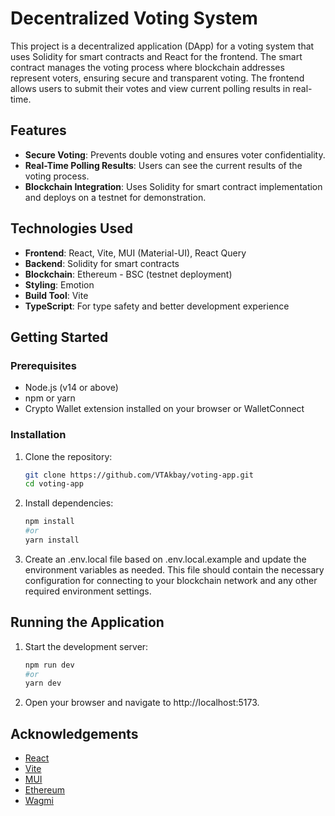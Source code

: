 # Decentralized Voting System

This project is a decentralized application (DApp) for a voting system that uses Solidity for smart contracts and React for the frontend. The smart contract manages the voting process where blockchain addresses represent voters, ensuring secure and transparent voting. The frontend allows users to submit their votes and view current polling results in real-time.

## Features

- **Secure Voting**: Prevents double voting and ensures voter confidentiality.
- **Real-Time Polling Results**: Users can see the current results of the voting process.
- **Blockchain Integration**: Uses Solidity for smart contract implementation and deploys on a testnet for demonstration.

## Technologies Used

- **Frontend**: React, Vite, MUI (Material-UI), React Query
- **Backend**: Solidity for smart contracts
- **Blockchain**: Ethereum - BSC (testnet deployment)
- **Styling**: Emotion
- **Build Tool**: Vite
- **TypeScript**: For type safety and better development experience

## Getting Started

### Prerequisites

- Node.js (v14 or above)
- npm or yarn
- Crypto Wallet extension installed on your browser or WalletConnect

### Installation

1. Clone the repository:

   ```bash
   git clone https://github.com/VTAkbay/voting-app.git
   cd voting-app
   ```

2. Install dependencies:

   ```bash
   npm install
   #or
   yarn install
   ```

3. Create an .env.local file based on .env.local.example and update the environment variables as needed. This file should contain the necessary configuration for connecting to your blockchain network and any other required environment settings.

## Running the Application

1. Start the development server:

   ```bash
   npm run dev
   #or
   yarn dev
   ```

2. Open your browser and navigate to http://localhost:5173.

## Acknowledgements

- [React](https://reactjs.org/)
- [Vite](https://vitejs.dev/)
- [MUI](https://mui.com/)
- [Ethereum](https://ethereum.org/)
- [Wagmi](https://wagmi.sh/)
